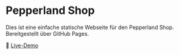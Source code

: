 # Pepperland Shop

Dies ist eine einfache statische Webseite für den Pepperland Shop.  
Bereitgestellt über GitHub Pages.

🔗 [Live-Demo](https://deinname.github.io/pepperland-shop/)
